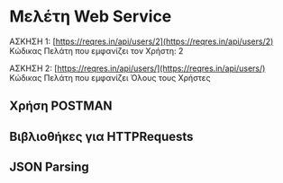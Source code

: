 # Μελέτη Web Service

ΑΣΚΗΣΗ 1: [https://reqres.in/api/users/2](https://reqres.in/api/users/2)  
Κώδικας Πελάτη που εμφανίζει τον Χρήστη: 2

ΑΣΚΗΣΗ 2: [https://reqres.in/api/users/](https://reqres.in/api/users/)  
Κώδικας Πελάτη που εμφανίζει Όλους τους Χρήστες

## Χρήση POSTMAN
## Βιβλιοθήκες για HTTPRequests
## JSON Parsing
